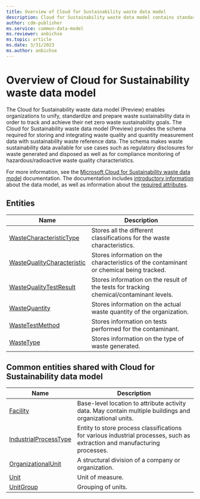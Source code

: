 ```yaml
---
title: Overview of Cloud for Sustainability waste data model
description: Cloud for Sustainability waste data model contains standard entities related to the Common Data Model.
author: cdm-publisher
ms.service: common-data-model
ms.reviewer: anbichse
ms.topic: article
ms.date: 3/31/2023
ms.author: anbichse
---
```


# Overview of Cloud for Sustainability waste data model

The Cloud for Sustainability waste data model (Preview) enables organizations to unify, standardize and prepare waste sustainability data in order to track and achieve their net zero waste sustainability goals. The Cloud for Sustainability waste data model (Preview) provides the schema required for storing and integrating waste quality and quantity measurement data with sustainability waste reference data. The schema makes waste sustainability data available for use cases such as regulatory disclosures for waste generated and disposed as well as for compliance monitoring of hazardous/radioactive waste quality characteristics.

For more information, see the [Microsoft Cloud for Sustainability waste data model](/industry/sustainability/waste-data-model-intro) documentation. The documentation includes [introductory information](/industry/sustainability/waste-data-model-intro) about the data model, as well as information about the [required attributes](/industry/sustainability/waste-data-model-required-attributes).

## Entities

|Name|Description|
|---|---|
|[WasteCharacteristicType](WasteCharacteristicType.md)|Stores all the different classifications for the waste characteristics.|
|[WasteQualityCharacteristic](WasteQualityCharacteristic.md)|Stores information on the characteristics of the contaminant or chemical being tracked.|
|[WasteQualityTestResult](WasteQualityTestResult.md)|Stores information on the result of the tests for tracking chemical/contaminant levels.|
|[WasteQuantity](WasteQuantity.md)|Stores information on the actual waste quantity of the organization.|
|[WasteTestMethod](WasteTestMethod.md)|Stores information on tests performed for the contaminant.|
|[WasteType](WasteType.md)|Stores information on the type of waste generated.|

## Common entities shared with Cloud for Sustainability data model

|Name|Description|
|---|---|
|[Facility](../Facility.md)|Base-level location to attribute activity data. May contain multiple buildings and organizational units.|
|[IndustrialProcessType](../IndustrialProcessType.md)|Entity to store process classifications for various industrial processes, such as extraction and manufacturing processes.|
|[OrganizationalUnit](../OrganizationalUnit.md)|A structural division of a company or organization.|
|[Unit](../Unit.md)|Unit of measure.|
|[UnitGroup](../UnitGroup.md)|Grouping of units.|